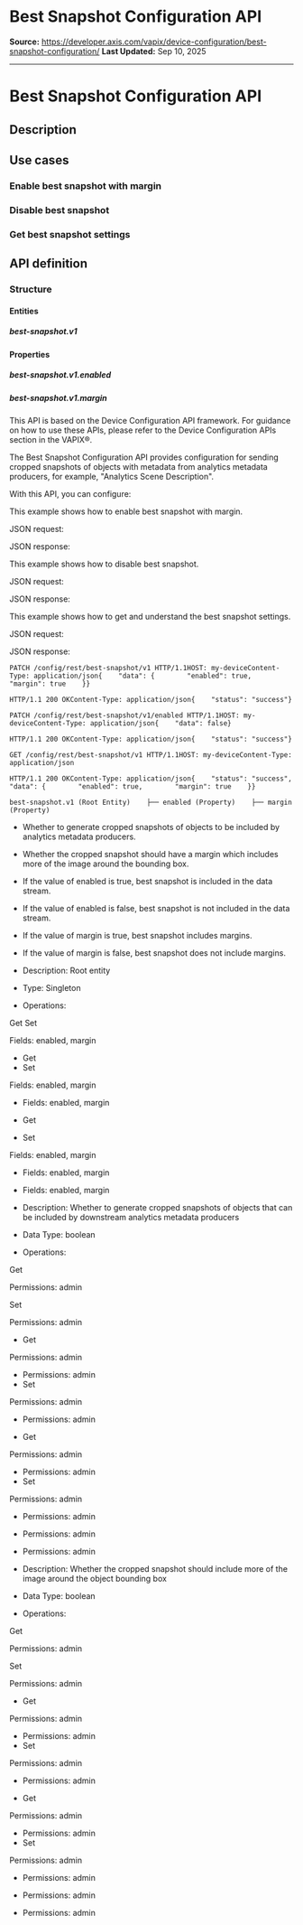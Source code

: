 # Best Snapshot Configuration API

**Source:** https://developer.axis.com/vapix/device-configuration/best-snapshot-configuration/
**Last Updated:** Sep 10, 2025

---

# Best Snapshot Configuration API

## Description​

## Use cases​

### Enable best snapshot with margin​

### Disable best snapshot​

### Get best snapshot settings​

## API definition​

### Structure​

#### Entities​

##### best-snapshot.v1​

#### Properties​

##### best-snapshot.v1.enabled​

##### best-snapshot.v1.margin​

This API is based on the Device Configuration API framework. For guidance on how to use these APIs, please refer to the Device Configuration APIs section in the VAPIX®.

The Best Snapshot Configuration API provides configuration for sending cropped snapshots of objects with metadata from analytics metadata producers, for example, "Analytics Scene Description".

With this API, you can configure:

This example shows how to enable best snapshot with margin.

JSON request:

JSON response:

This example shows how to disable best snapshot.

JSON request:

JSON response:

This example shows how to get and understand the best snapshot settings.

JSON request:

JSON response:

```
PATCH /config/rest/best-snapshot/v1 HTTP/1.1HOST: my-deviceContent-Type: application/json{    "data": {        "enabled": true,        "margin": true    }}
```

```
HTTP/1.1 200 OKContent-Type: application/json{    "status": "success"}
```

```
PATCH /config/rest/best-snapshot/v1/enabled HTTP/1.1HOST: my-deviceContent-Type: application/json{    "data": false}
```

```
HTTP/1.1 200 OKContent-Type: application/json{    "status": "success"}
```

```
GET /config/rest/best-snapshot/v1 HTTP/1.1HOST: my-deviceContent-Type: application/json
```

```
HTTP/1.1 200 OKContent-Type: application/json{    "status": "success",    "data": {        "enabled": true,        "margin": true    }}
```

```
best-snapshot.v1 (Root Entity)    ├── enabled (Property)    ├── margin (Property)
```

- Whether to generate cropped snapshots of objects to be included by analytics metadata producers.
- Whether the cropped snapshot should have a margin which includes more of the image around the bounding box.

- If the value of enabled is true, best snapshot is included in the data stream.
- If the value of enabled is false, best snapshot is not included in the data stream.
- If the value of margin is true, best snapshot includes margins.
- If the value of margin is false, best snapshot does not include margins.

- Description: Root entity
- Type: Singleton
- Operations:

Get
Set

Fields: enabled, margin
- Get
- Set

Fields: enabled, margin
- Fields: enabled, margin

- Get
- Set

Fields: enabled, margin
- Fields: enabled, margin

- Fields: enabled, margin

- Description: Whether to generate cropped snapshots of objects that can be included by downstream analytics metadata producers
- Data Type: boolean
- Operations:

Get

Permissions: admin


Set

Permissions: admin
- Get

Permissions: admin
- Permissions: admin
- Set

Permissions: admin
- Permissions: admin

- Get

Permissions: admin
- Permissions: admin
- Set

Permissions: admin
- Permissions: admin

- Permissions: admin

- Permissions: admin

- Description: Whether the cropped snapshot should include more of the image around the object bounding box
- Data Type: boolean
- Operations:

Get

Permissions: admin


Set

Permissions: admin
- Get

Permissions: admin
- Permissions: admin
- Set

Permissions: admin
- Permissions: admin

- Get

Permissions: admin
- Permissions: admin
- Set

Permissions: admin
- Permissions: admin

- Permissions: admin

- Permissions: admin

